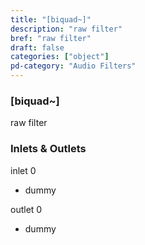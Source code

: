 ```yaml
---
title: "[biquad~]"
description: "raw filter"
bref: "raw filter"
draft: false
categories: ["object"]
pd-category: "Audio Filters"
---
```


### [biquad~]

raw filter

### Inlets & Outlets

inlet 0

 - dummy

outlet 0

 - dummy
 

